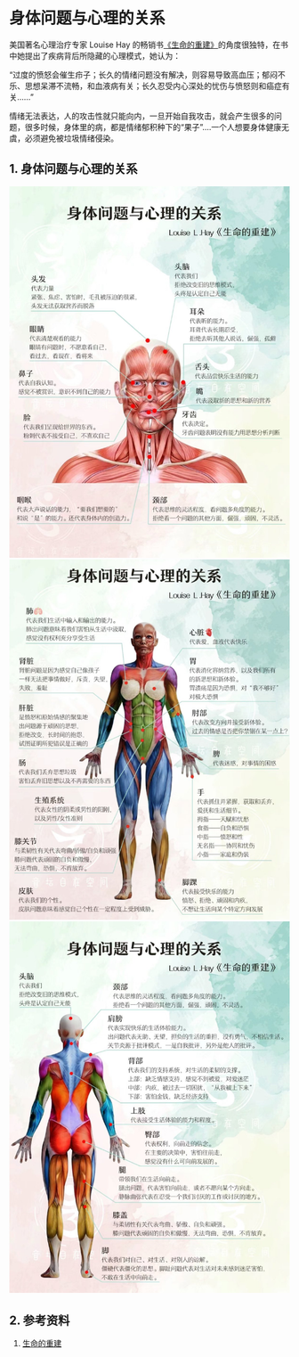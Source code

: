 # 身体问题与心理的关系

美国著名心理治疗专家 Louise Hay 的畅销书[《生命的重建》](https://book.douban.com/subject/1105890/)的角度很独特，在书中她提出了疾病背后所隐藏的心理模式，她认为：

“过度的愤怒会催生疖子；长久的情绪问题没有解决，则容易导致高血压；郁闷不乐、思想呆滞不流畅，和血液病有关；长久忍受内心深处的忧伤与愤怒则和癌症有关……”

情绪无法表达，人的攻击性就只能向内，一旦开始自我攻击，就会产生很多的问题，很多时候，身体里的病，都是情绪郁积种下的“果子”....一个人想要身体健康无虞，必须避免被垃圾情绪侵染。

## 1. 身体问题与心理的关系

![身体问题与心理的关系 -1](/健康医学常识/常识-身体与心理关系-1.png)
![身体问题与心理的关系 -2](/健康医学常识/常识-身体与心理关系-2.png)
![身体问题与心理的关系 -3](/健康医学常识/常识-身体与心理关系-3.png)

## 2. 参考资料

1. [生命的重建](/文献资料/生命的重建.pdf)
